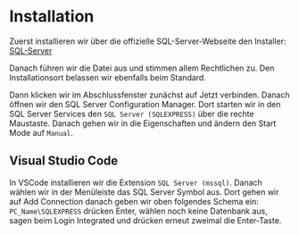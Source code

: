 # Installation

Zuerst installieren wir über die offizielle SQL-Server-Webseite den
Installer: [SQL-Server](https://www.microsoft.com/de-ch/sql-server/sql-server-downloads)

Danach führen wir die Datei aus und stimmen allem Rechtlichen zu. Den Installationsort belassen wir ebenfalls beim Standard.

Dann klicken wir im Abschlussfenster zunächst auf <ui-path>Jetzt verbinden</ui-path>. Danach öffnen wir den SQL Server Configuration Manager. Dort
starten wir in den <ui-path>SQL Server Services</ui-path> den `SQL Server (SQLEXPRESS)` über die rechte Maustaste. Danach gehen wir in die
Eigenschaften und ändern den <ui-path>Start Mode</ui-path> auf `Manual`.

## Visual Studio Code

In VSCode installieren wir die Extension `SQL Server (mssql)`. Danach wählen wir in der Menüleiste das SQL Server Symbol aus. Dort gehen wir auf
<ui-path>Add Connection</ui-path> danach geben wir oben folgendes Schema ein: `PC_Name\SQLEXPRESS` drücken Enter, wählen noch keine Datenbank aus, 
sagen beim Login <ui-path>Integrated</ui-path> und drücken erneut zweimal die Enter-Taste.